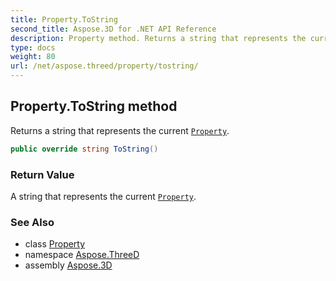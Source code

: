 ```yaml
---
title: Property.ToString
second_title: Aspose.3D for .NET API Reference
description: Property method. Returns a string that represents the current Property
type: docs
weight: 80
url: /net/aspose.threed/property/tostring/
---
```

## Property.ToString method

Returns a string that represents the current [`Property`](../).

```csharp
public override string ToString()
```

### Return Value

A string that represents the current [`Property`](../).

### See Also

* class [Property](../)
* namespace [Aspose.ThreeD](../../property/)
* assembly [Aspose.3D](../../../)


